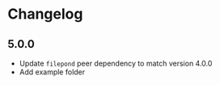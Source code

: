 # Changelog

## 5.0.0

- Update `filepond` peer dependency to match version 4.0.0
- Add example folder
